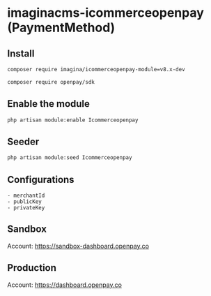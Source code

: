 # imaginacms-icommerceopenpay (PaymentMethod)

## Install
```bash
composer require imagina/icommerceopenpay-module=v8.x-dev
```
```bash
composer require openpay/sdk
```

## Enable the module
```bash
php artisan module:enable Icommerceopenpay
```

## Seeder

```bash
php artisan module:seed Icommerceopenpay
```

## Configurations
	- merchantId
    - publicKey
    - privateKey

## Sandbox
Account: https://sandbox-dashboard.openpay.co

## Production
Account: https://dashboard.openpay.co
